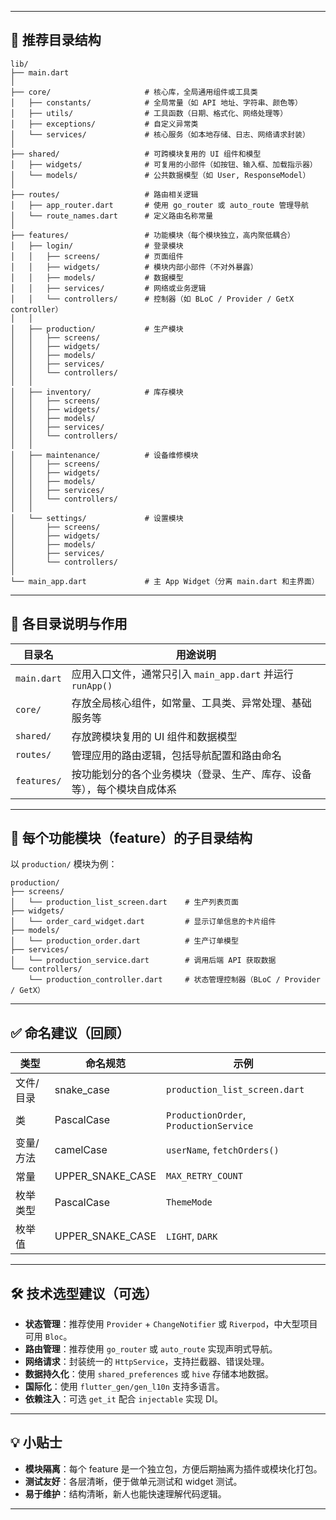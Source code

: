 
---

## 📁 推荐目录结构

```
lib/
├── main.dart
│
├── core/                     # 核心库，全局通用组件或工具类
│   ├── constants/            # 全局常量（如 API 地址、字符串、颜色等）
│   ├── utils/                # 工具函数（日期、格式化、网络处理等）
│   ├── exceptions/           # 自定义异常类
│   └── services/             # 核心服务（如本地存储、日志、网络请求封装）
│
├── shared/                   # 可跨模块复用的 UI 组件和模型
│   ├── widgets/              # 可复用的小部件（如按钮、输入框、加载指示器）
│   └── models/               # 公共数据模型（如 User, ResponseModel）
│
├── routes/                   # 路由相关逻辑
│   ├── app_router.dart       # 使用 go_router 或 auto_route 管理导航
│   └── route_names.dart      # 定义路由名称常量
│
├── features/                 # 功能模块（每个模块独立，高内聚低耦合）
│   ├── login/                # 登录模块
│   │   ├── screens/          # 页面组件
│   │   ├── widgets/          # 模块内部小部件（不对外暴露）
│   │   ├── models/           # 数据模型
│   │   ├── services/         # 网络或业务逻辑
│   │   └── controllers/      # 控制器（如 BLoC / Provider / GetX controller）
│   │
│   ├── production/           # 生产模块
│   │   ├── screens/
│   │   ├── widgets/
│   │   ├── models/
│   │   ├── services/
│   │   └── controllers/
│   │
│   ├── inventory/            # 库存模块
│   │   ├── screens/
│   │   ├── widgets/
│   │   ├── models/
│   │   ├── services/
│   │   └── controllers/
│   │
│   ├── maintenance/          # 设备维修模块
│   │   ├── screens/
│   │   ├── widgets/
│   │   ├── models/
│   │   ├── services/
│   │   └── controllers/
│   │
│   └── settings/             # 设置模块
│       ├── screens/
│       ├── widgets/
│       ├── models/
│       ├── services/
│       └── controllers/
│
└── main_app.dart             # 主 App Widget（分离 main.dart 和主界面）
```

---

## 🧩 各目录说明与作用

| 目录名        | 用途说明                                                                 |
|---------------|--------------------------------------------------------------------------|
| `main.dart`   | 应用入口文件，通常只引入 `main_app.dart` 并运行 `runApp()`              |
| `core/`       | 存放全局核心组件，如常量、工具类、异常处理、基础服务等                   |
| `shared/`     | 存放跨模块复用的 UI 组件和数据模型                                       |
| `routes/`     | 管理应用的路由逻辑，包括导航配置和路由命名                               |
| `features/`   | 按功能划分的各个业务模块（登录、生产、库存、设备等），每个模块自成体系   |

---

## 🎯 每个功能模块（feature）的子目录结构

以 `production/` 模块为例：

```
production/
├── screens/
│   └── production_list_screen.dart    # 生产列表页面
├── widgets/
│   └── order_card_widget.dart         # 显示订单信息的卡片组件
├── models/
│   └── production_order.dart          # 生产订单模型
├── services/
│   └── production_service.dart        # 调用后端 API 获取数据
└── controllers/
    └── production_controller.dart     # 状态管理控制器（BLoC / Provider / GetX）
```

---

## ✅ 命名建议（回顾）

| 类型             | 命名规范         | 示例                          |
|------------------|------------------|-------------------------------|
| 文件/目录        | snake_case       | `production_list_screen.dart` |
| 类               | PascalCase       | `ProductionOrder`, `ProductionService` |
| 变量/方法        | camelCase        | `userName`, `fetchOrders()`   |
| 常量             | UPPER_SNAKE_CASE | `MAX_RETRY_COUNT`             |
| 枚举类型         | PascalCase       | `ThemeMode`                   |
| 枚举值           | UPPER_SNAKE_CASE | `LIGHT`, `DARK`               |

---

## 🛠️ 技术选型建议（可选）

- **状态管理**：推荐使用 `Provider` + `ChangeNotifier` 或 `Riverpod`，中大型项目可用 `Bloc`。
- **路由管理**：推荐使用 `go_router` 或 `auto_route` 实现声明式导航。
- **网络请求**：封装统一的 `HttpService`，支持拦截器、错误处理。
- **数据持久化**：使用 `shared_preferences` 或 `hive` 存储本地数据。
- **国际化**：使用 `flutter_gen/gen_l10n` 支持多语言。
- **依赖注入**：可选 `get_it` 配合 `injectable` 实现 DI。

---

## 💡 小贴士

- **模块隔离**：每个 feature 是一个独立包，方便后期抽离为插件或模块化打包。
- **测试友好**：各层清晰，便于做单元测试和 widget 测试。
- **易于维护**：结构清晰，新人也能快速理解代码逻辑。

---

